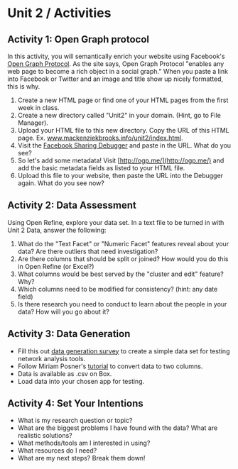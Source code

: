 # Unit 2 / Activities

## Activity 1: Open Graph protocol
In this activity, you will semantically enrich your website using Facebook's [Open Graph Protocol](http://ogp.me/). As the site says, Open Graph Protocol "enables any web page to become a rich object in a social graph." When you paste a link into Facebook or Twitter and an image and title show up nicely formatted, this is why.
1. Create a new HTML page or find one of your HTML pages from the first week in class. 
2. Create a new directory called "Unit2" in your domain. (Hint, go to File Manager).
3. Upload your HTML file to this new directory. Copy the URL of this HTML page. Ex. www.mackenziekbrooks.info/unit2/index.html.
4. Visit the [Facebook Sharing Debugger](https://developers.facebook.com/tools/debug/sharing/) and paste in the URL. What do you see?
5. So let's add some metadata! Visit [http://ogp.me/](http://ogp.me/) and add the basic metadata fields as listed to your HTML file. 
6. Upload this file to your website, then paste the URL into the Debugger again. What do you see now?

## Activity 2: Data Assessment
Using Open Refine, explore your data set. In a text file to be turned in with Unit 2 Data, answer the following:
1. What do the "Text Facet" or "Numeric Facet" features reveal about your data? Are there outliers that need investigation?
2. Are there columns that should be split or joined? How would you do this in Open Refine (or Excel?) 
3. What columns would be best served by the "cluster and edit" feature? Why?
4. Which columns need to be modified for consistency? (hint: any date field)
5. Is there research you need to conduct to learn about the people in your data? How will you go about it? 

## Activity 3: Data Generation
* Fill this out [data generation survey](https://docs.google.com/forms/d/e/1FAIpQLSeSBKxh-rv1W8z8vPLdeurrtrN6QAt3QkhXY8plkB4lzAMHOw/viewform?c=0&w=1) to create a simple data set for testing network analysis tools. 
* Follow Miriam Posner's [tutorial](http://miriamposner.com/blog/a-fun-way-to-introduce-dh-students-to-dataviz/) to convert data to two columns. 
* Data is available as .csv on Box. 
* Load data into your chosen app for testing.


## Activity 4: Set Your Intentions
* What is my research question or topic?
* What are the biggest problems I have found with the data? What are realistic solutions?
* What methods/tools am I interested in using?
* What resources do I need?
* What are my next steps? Break them down!
